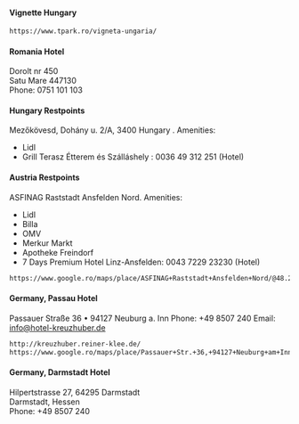 #### Vignette Hungary
```html
https://www.tpark.ro/vigneta-ungaria/
```
#### Romania Hotel
Dorolt nr 450 <br />
Satu Mare 447130 <br />
Phone: 0751 101 103

#### Hungary Restpoints
Mezőkövesd, Dohány u. 2/A, 3400 Hungary . Amenities:
* Lidl
* Grill Terasz Étterem és Szálláshely : 0036 49 312 251 (Hotel)

#### Austria Restpoints
ASFINAG Raststadt Ansfelden Nord. Amenities:
* Lidl
* Billa
* OMV
* Merkur Markt
* Apotheke Freindorf
* 7 Days Premium Hotel Linz-Ansfelden: 0043 7229 23230 (Hotel)

```html
https://www.google.ro/maps/place/ASFINAG+Raststadt+Ansfelden+Nord/@48.2136191,14.2786914,17z/data=!3m1!4b1!4m5!3m4!1s0x47739582aa21e2b9:0xe54e6b319467e9e2!8m2!3d48.2136155!4d14.2808801
```
#### Germany, Passau Hotel
Passauer Straße 36 • 94127 Neuburg a. Inn
Phone: +49 8507 240
Email: info@hotel-kreuzhuber.de
```html
http://kreuzhuber.reiner-klee.de/
https://www.google.ro/maps/place/Passauer+Str.+36,+94127+Neuburg+am+Inn,+Germany/@48.5116914,13.4390759,17.71z/data=!4m13!1m7!3m6!1s0x4774594b570c8f07:0xdbd3f1e9856762e7!2sPassauer+Str.+36,+94127+Neuburg+am+Inn,+Germany!3b1!8m2!3d48.51148!4d13.43969!3m4!1s0x4774594b570c8f07:0xdbd3f1e9856762e7!8m2!3d48.51148!4d13.43969
```

#### Germany, Darmstadt Hotel
Hilpertstrasse 27, 64295 Darmstadt <br />
Darmstadt, Hessen <br />
Phone: +49 8507 240
